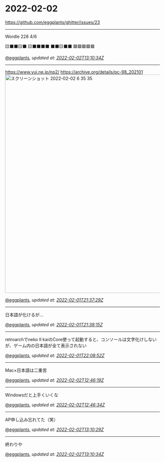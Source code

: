 # 2022-02-02

<https://github.com/eggplants/ghitter/issues/23>

---

Wordle 228 4/6

🟨⬛⬛🟨⬛
🟨⬛⬛⬛⬛
⬛⬛🟨⬛⬛
🟩🟩🟩🟩🟩

[@eggplants](https://github.com/eggplants), *updated at: [2022-02-02T13:10:34Z](https://github.com/eggplants/ghitter/issues/23#issue-1120819943)*

---

https://www.yui.ne.jp/np2/
https://archive.org/details/pc-98_202101
<img width="708" alt="スクリーンショット 2022-02-02 6 35 35" src="https://user-images.githubusercontent.com/42153744/152055482-b192dc72-457d-4601-8bbb-ed1bc07ee166.png">


[@eggplants](https://github.com/eggplants), *updated at: [2022-02-01T21:37:29Z](https://github.com/eggplants/ghitter/issues/23#issuecomment-1027312066)*

---

日本語が化けるが…

[@eggplants](https://github.com/eggplants), *updated at: [2022-02-01T21:38:15Z](https://github.com/eggplants/ghitter/issues/23#issuecomment-1027312569)*

---

retroarchでneko Ⅱ kaiのCore使って起動すると、コンソールは文字化けしないが、ゲーム内の日本語が全て表示されない

[@eggplants](https://github.com/eggplants), *updated at: [2022-02-01T22:08:52Z](https://github.com/eggplants/ghitter/issues/23#issuecomment-1027335695)*

---

Mac×日本語は二重苦

[@eggplants](https://github.com/eggplants), *updated at: [2022-02-02T12:46:19Z](https://github.com/eggplants/ghitter/issues/23#issuecomment-1027906694)*

---

Windowsだと上手くいくな

[@eggplants](https://github.com/eggplants), *updated at: [2022-02-02T12:46:34Z](https://github.com/eggplants/ghitter/issues/23#issuecomment-1027906851)*

---

AP申し込み忘れてた（笑）

[@eggplants](https://github.com/eggplants), *updated at: [2022-02-02T13:10:29Z](https://github.com/eggplants/ghitter/issues/23#issuecomment-1027925742)*

---

終わりや

[@eggplants](https://github.com/eggplants), *updated at: [2022-02-02T13:10:34Z](https://github.com/eggplants/ghitter/issues/23#issuecomment-1027925806)*
